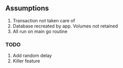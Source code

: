 ## Assumptions

1. Transaction not taken care of
2. Database recreated by app. Volumes not retained
3. All run on main go routine


### TODO
1. Add random delay
2. Killer feature
